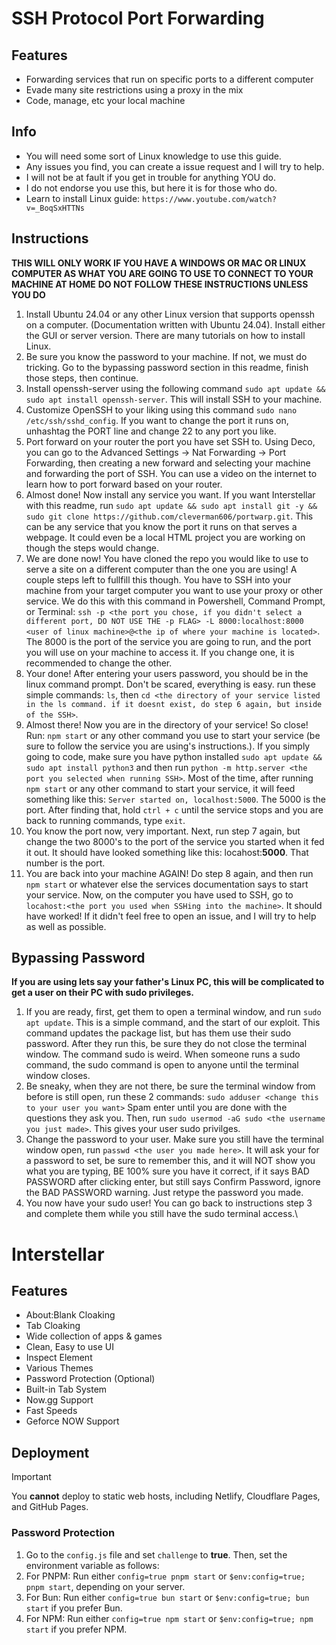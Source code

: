 # SSH Protocol Port Forwarding

## Features

- Forwarding services that run on specific ports to a different computer
- Evade many site restrictions using a proxy in the mix
- Code, manage, etc your local machine

## Info
- You will need some sort of Linux knowledge to use this guide.
- Any issues you find, you can create a issue request and I will try to help.
- I will not be at fault if you get in trouble for anything YOU do.
- I do not endorse you use this, but here it is for those who do.
- Learn to install Linux guide: `https://www.youtube.com/watch?v=_BoqSxHTTNs`

## Instructions

**THIS WILL ONLY WORK IF YOU HAVE A WINDOWS OR MAC OR LINUX COMPUTER AS WHAT YOU ARE GOING TO USE TO CONNECT TO YOUR MACHINE AT HOME** **DO NOT FOLLOW THESE INSTRUCTIONS UNLESS YOU DO**

1. Install Ubuntu 24.04 or any other Linux version that supports openssh on a computer. (Documentation written with Ubuntu 24.04). Install either the GUI or server version. There are many tutorials on how to install Linux.
2. Be sure you know the password to your machine. If not, we must do tricking. Go to the bypassing password section in this readme, finish those steps, then continue.
3. Install openssh-server using the following command `sudo apt update && sudo apt install openssh-server`. This will install SSH to your machine.
4. Customize OpenSSH to your liking using this command `sudo nano /etc/ssh/sshd_config`. If you want to change the port it runs on, unhashtag the PORT line and change 22 to any port you like.
5. Port forward on your router the port you have set SSH to. Using Deco, you can go to the Advanced Settings -> Nat Forwarding -> Port Forwarding, then creating a new forward and selecting your machine and forwarding the port of SSH. You can use a video on the internet to learn how to port forward based on your router.
6. Almost done! Now install any service you want. If you want Interstellar with this readme, run `sudo apt update && sudo apt install git -y && sudo git clone https://github.com/cleverman606/portwarp.git`. This can be any service that you know the port it runs on that serves a webpage. It could even be a local HTML project you are working on though the steps would change.
7. We are done now! You have cloned the repo you would like to use to serve a site on a different computer than the one you are using! A couple steps left to fullfill this though. You have to SSH into your machine from your target computer you want to use your proxy or other service. We do this with this command in Powershell,  Command Prompt, or Terminal: `ssh -p <the port you chose, if you didn't select a different port, DO NOT USE THE -p FLAG> -L 8000:localhost:8000 <user of linux machine>@<the ip of where your machine is located>`. The 8000 is the port of the service you are going to run, and the port you will use on your machine to access it. If you change one, it is recommended to change the other.
8. Your done! After entering your users password, you should be in the linux command prompt. Don't be scared, everything is easy. run these simple commands: `ls`, then `cd <the directory of your service listed in the ls command. if it doesnt exist, do step 6 again, but inside of the SSH>`.
9. Almost there! Now you are in the directory of your service! So close! Run: `npm start` or any other command you use to start your service (be sure to follow the service you are using's instructions.). If you simply going to code, make sure you have python installed `sudo apt update && sudo apt install python3` and then run `python -m http.server <the port you selected when running SSH>`. Most of the time, after running `npm start` or any other command to start your service, it will feed something like this: `Server started on, localhost:5000`. The 5000 is the port. After finding that, hold `ctrl + c` until the service stops and you are back to running commands, type `exit`.
10. You know the port now, very important. Next, run step 7 again, but change the two 8000's to the port of the service you started when it fed it out. It should have looked something like this: locahost:**5000**. That number is the port.
11. You are back into your machine AGAIN! Do step 8 again, and then run `npm start` or whatever else the services documentation says to start your service. Now, on the computer you have used to SSH, go to `locahost:<the port you used when SSHing into the machine>`. It should have worked! If it didn't feel free to open an issue, and I will try to help as well as possible.

## Bypassing Password
**If you are using lets say your father's Linux PC, this will be complicated to get a user on their PC with sudo privileges.**

1. If you are ready, first, get them to open a terminal window, and run `sudo apt update`. This is a simple command, and the start of our exploit. This command updates the package list, but has them use their sudo password. After they run this, be sure they do not close the terminal window. The command sudo is weird. When someone runs a sudo command, the sudo command is open to anyone until the terminal window closes.
2. Be sneaky, when they are not there, be sure the terminal window from before is still open, run these 2 commands: `sudo adduser <change this to your user you want>` Spam enter until you are done with the questions they ask you. Then, run `sudo usermod -aG sudo <the username you just made>`. This gives your user sudo privilges.
3. Change the password to your user. Make sure you still have the terminal window open, run `passwd <the user you made here>`. It will ask your for a password to set, be sure to remember this, and it will NOT show you what you are typing, BE 100% sure you have it correct, if it says BAD PASSWORD after clicking enter, but still says Confirm Password, ignore the BAD PASSWORD warning. Just retype the password you made.
4. You now have your sudo user! You can go back to instructions step 3 and complete them while you still have the sudo terminal access.\

# Interstellar

## Features

- About:Blank Cloaking
- Tab Cloaking
- Wide collection of apps & games
- Clean, Easy to use UI
- Inspect Element
- Various Themes
- Password Protection (Optional)
- Built-in Tab System
- Now.gg Support
- Fast Speeds
- Geforce NOW Support

## Deployment

> [!IMPORTANT]
> You **cannot** deploy to static web hosts, including Netlify, Cloudflare Pages, and GitHub Pages.

### Password Protection

1. Go to the `config.js` file and set `challenge` to **true**. Then, set the environment variable as follows:
2. For PNPM: Run either `config=true pnpm start` or `$env:config=true; pnpm start`, depending on your server.
3. For Bun: Run either `config=true bun start` or `$env:config=true; bun start` if you prefer Bun.
4. For NPM: Run either `config=true npm start` or `$env:config=true; npm start` if you prefer NPM.
